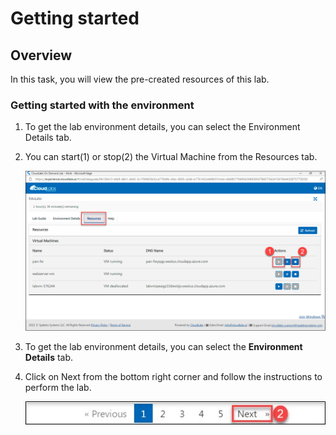 # Getting started 

## Overview

In this task, you will view the pre-created resources of this lab.
 
### Getting started with the environment

1. To get the lab environment details, you can select the Environment Details tab.

1. You can start(1) or stop(2) the Virtual Machine from the Resources tab.
 
     ![](../images/image031.png)

    
1. To get the lab environment details, you can select the **Environment Details** tab.

1. Click on Next from the bottom right corner and follow the instructions to perform the lab.

      ![](../images/image-901.jpg)
